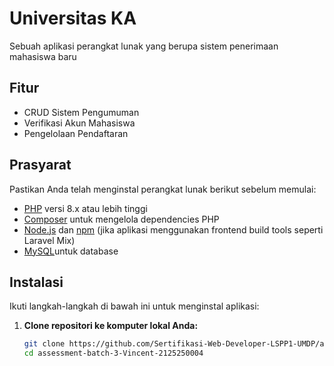 # Universitas KA

Sebuah aplikasi perangkat lunak yang berupa sistem penerimaan mahasiswa baru

## Fitur

- CRUD Sistem Pengumuman
- Verifikasi Akun Mahasiswa
- Pengelolaan Pendaftaran

## Prasyarat

Pastikan Anda telah menginstal perangkat lunak berikut sebelum memulai:

- [PHP](https://www.php.net/downloads.php) versi 8.x atau lebih tinggi
- [Composer](https://getcomposer.org/) untuk mengelola dependencies PHP
- [Node.js](https://nodejs.org/en/) dan [npm](https://www.npmjs.com/) (jika aplikasi menggunakan frontend build tools seperti Laravel Mix)
- [MySQL](https://www.mysql.com/)untuk database

## Instalasi

Ikuti langkah-langkah di bawah ini untuk menginstal aplikasi:

1. **Clone repositori ke komputer lokal Anda:**

   ```bash
   git clone https://github.com/Sertifikasi-Web-Developer-LSPP1-UMDP/assessment-batch-3-Vincent-2125250004.git
   cd assessment-batch-3-Vincent-2125250004
